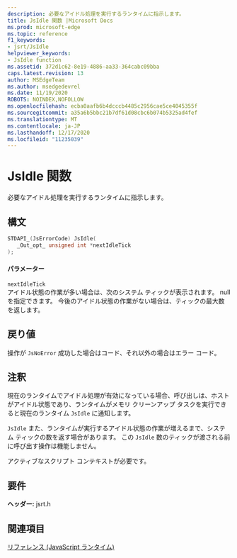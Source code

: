 ```yaml
---
description: 必要なアイドル処理を実行するランタイムに指示します。
title: JsIdle 関数 |Microsoft Docs
ms.prod: microsoft-edge
ms.topic: reference
f1_keywords:
- jsrt/JsIdle
helpviewer_keywords:
- JsIdle function
ms.assetid: 372d1c62-8e19-4886-aa33-364cabc09bba
caps.latest.revision: 13
author: MSEdgeTeam
ms.author: msedgedevrel
ms.date: 11/19/2020
ROBOTS: NOINDEX,NOFOLLOW
ms.openlocfilehash: ecba0aafb6b4dcccb4485c2956cae5ce4045355f
ms.sourcegitcommit: a35a6b5bbc21b7df61d08cbc6b074b5325ad4fef
ms.translationtype: MT
ms.contentlocale: ja-JP
ms.lasthandoff: 12/17/2020
ms.locfileid: "11235039"
---
```

# JsIdle 関数

必要なアイドル処理を実行するランタイムに指示します。  
  
## 構文  
  
```cpp  
STDAPI_(JsErrorCode) JsIdle(  
   _Out_opt_ unsigned int *nextIdleTick  
);  
```  
  
#### パラメーター  
 `nextIdleTick`  
 アイドル状態の作業が多い場合は、次のシステム ティックが表示されます。 null を指定できます。 今後のアイドル状態の作業がない場合は、ティックの最大数を返します。  
  
## 戻り値  
 操作が `JsNoError` 成功した場合はコード、それ以外の場合はエラー コード。  
  
## 注釈  
 現在のランタイムでアイドル処理が有効になっている場合、呼び出しは、ホストがアイドル状態であり、ランタイムがメモリ クリーンアップ タスクを実行できると現在のランタイム `JsIdle` に通知します。  
  
 `JsIdle` また、ランタイムが実行するアイドル状態の作業が増えるまで、システム ティックの数を返す場合があります。 この `JsIdle` 数のティックが渡される前に呼び出す操作は機能しません。  
  
 アクティブなスクリプト コンテキストが必要です。  
  
## 要件  
 **ヘッダー:** jsrt.h  
  
## 関連項目  
 [リファレンス (JavaScript ランタイム)](../chakra-hosting/reference-javascript-runtime.md)
